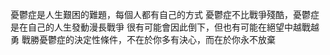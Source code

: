 憂鬱症是人生艱困的難題，每個人都有自己的方式
憂鬱症不比戰爭殘酷，憂鬱症是在自己的人生發動漫長戰爭
很有可能會因此倒下，但也有可能在絕望中越戰越勇
戰勝憂鬱症的決定性條件，不在於你多有決心，而在於你永不放棄
